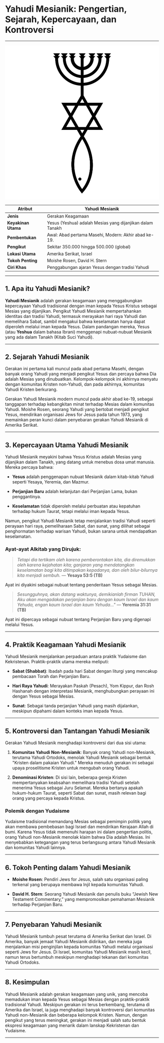 # Yahudi Mesianik: Pengertian, Sejarah, Kepercayaan, dan Kontroversi

---

![ilustrasi gambar logo Mesianik](img/yahudi_mesianik.svg)


| **Atribut** | **Yahudi Mesianik** |
|---|---|
| **Jenis** | Gerakan Keagamaan |
| **Keyakinan Utama** | Yesus (Yeshua) adalah Mesias yang dijanjikan dalam Tanakh |
| **Pembentukan** | Awal: Abad pertama Masehi, Modern: Akhir abad ke-19.|
| **Pengikut** | Sekitar 350.000 hingga 500.000 (global) |
| **Lokasi Utama** | Amerika Serikat, Israel |
| **Tokoh Penting** | Moishe Rosen, David H. Stern |
| **Ciri Khas** | Penggabungan ajaran Yesus dengan tradisi Yahudi  |

---

## 1. Apa itu Yahudi Mesianik?

**Yahudi Mesianik** adalah gerakan keagamaan yang menggabungkan kepercayaan Yahudi tradisional dengan iman kepada Yesus Kristus sebagai Mesias yang dijanjikan. Pengikut Yahudi Mesianik mempertahankan identitas dan tradisi Yahudi, termasuk merayakan hari raya Yahudi dan memelihara Sabat, sambil mengakui bahwa keselamatan hanya dapat diperoleh melalui iman kepada Yesus. Dalam pandangan mereka, Yesus (atau **Yeshua** dalam bahasa Ibrani) menggenapi nubuat-nubuat Mesianik yang ada dalam Tanakh (Kitab Suci Yahudi).

---

## 2. Sejarah Yahudi Mesianik

Gerakan ini pertama kali muncul pada abad pertama Masehi, dengan banyak orang Yahudi yang menjadi pengikut Yesus dan percaya bahwa Dia adalah Mesias yang dinubuatkan. Kelompok-kelompok ini akhirnya menyatu dengan komunitas Kristen non-Yahudi, dan pada akhirnya, komunitas Yahudi Kristen berkurang. 

Gerakan Yahudi Mesianik modern muncul pada akhir abad ke-19, sebagai tanggapan terhadap kebangkitan minat terhadap Mesias dalam komunitas Yahudi. Moishe Rosen, seorang Yahudi yang bertobat menjadi pengikut Yesus, mendirikan organisasi Jews for Jesus pada tahun 1973, yang memainkan peran kunci dalam penyebaran gerakan Yahudi Mesianik di Amerika Serikat.

---

## 3. Kepercayaan Utama Yahudi Mesianik

Yahudi Mesianik meyakini bahwa Yesus Kristus adalah Mesias yang dijanjikan dalam Tanakh, yang datang untuk menebus dosa umat manusia. Mereka percaya bahwa:

- **Yesus** adalah penggenapan nubuat Mesianik dalam kitab-kitab Yahudi seperti Yesaya, Yeremia, dan Mazmur.

- **Perjanjian Baru** adalah kelanjutan dari Perjanjian Lama, bukan penggantinya.

- **Keselamatan** tidak diperoleh melalui perbuatan atau kepatuhan terhadap hukum Taurat, tetapi melalui iman kepada Yesus.
  
Namun, pengikut Yahudi Mesianik tetap menjalankan tradisi Yahudi seperti perayaan hari raya, pemeliharaan Sabat, dan sunat, yang dilihat sebagai penghormatan terhadap warisan Yahudi, bukan sarana untuk mendapatkan keselamatan.

### Ayat-ayat Alkitab yang Dirujuk:

> *Tetapi dia tertikam oleh karena pemberontakan kita, dia diremukkan oleh karena kejahatan kita; ganjaran yang mendatangkan keselamatan bagi kita ditimpakan kepadanya, dan oleh bilur-bilurnya kita menjadi sembuh.*
> — **Yesaya 53:5 (TB)**

Ayat ini diyakini sebagai nubuat tentang penderitaan Yesus sebagai Mesias.

> *Sesungguhnya, akan datang waktunya, demikianlah firman TUHAN, Aku akan mengadakan perjanjian baru dengan kaum Israel dan kaum Yehuda, engan kaum Israel dan kaum Yehuda..."*
> — **Yeremia 31:31 (TB)**

Ayat ini dipercaya sebagai nubuat tentang Perjanjian Baru yang digenapi melalui Yesus.

---

## 4. Praktik Keagamaan Yahudi Mesianik

Yahudi Mesianik menjalankan perpaduan antara praktik Yudaisme dan Kekristenan. Praktik-praktik utama mereka meliputi:

- **Sabat (Shabbat)**: Ibadah pada hari Sabat dengan liturgi yang mencakup pembacaan Torah dan Perjanjian Baru.

- **Hari Raya Yahudi**: Merayakan Paskah (Pesach), Yom Kippur, dan Rosh Hashanah dengan interpretasi Mesianik, menghubungkan perayaan ini dengan Yesus sebagai Mesias.

- **Sunat**: Sebagai tanda perjanjian Yahudi yang masih dijalankan, meskipun dipahami dalam konteks iman kepada Yesus.

---

## 5. Kontroversi dan Tantangan Yahudi Mesianik

Gerakan Yahudi Mesianik menghadapi kontroversi dari dua sisi utama:

1. **Komunitas Yahudi Non-Mesianik**: Banyak orang Yahudi non-Mesianik, terutama Yahudi Ortodoks, menolak Yahudi Mesianik sebagai bentuk "Kristen dalam pakaian Yahudi." Mereka menuduh gerakan ini sebagai upaya proselitisme Kristen untuk mengubah orang Yahudi.
   
2. **Denominasi Kristen**: Di sisi lain, beberapa gereja Kristen mempertanyakan keabsahan memelihara tradisi Yahudi setelah menerima Yesus sebagai Juru Selamat. Mereka bertanya apakah hukum-hukum Taurat, seperti Sabat dan sunat, masih relevan bagi orang yang percaya kepada Kristus.

### Polemik dengan Yudaisme
Yudaisme tradisional memandang Mesias sebagai pemimpin politik yang akan membawa pembebasan bagi Israel dan mendirikan Kerajaan Allah di bumi. Karena Yesus tidak memenuhi harapan ini dalam pengertian politis, orang Yahudi non-Mesianik menolak klaim bahwa Dia adalah Mesias. Ini menyebabkan ketegangan yang terus berlangsung antara Yahudi Mesianik dan komunitas Yahudi lainnya.

---

## 6. Tokoh Penting dalam Yahudi Mesianik

- **Moishe Rosen**: Pendiri Jews for Jesus, salah satu organisasi paling terkenal yang berupaya membawa Injil kepada komunitas Yahudi.

- **David H. Stern**: Seorang Yahudi Mesianik dan penulis buku “Jewish New Testament Commentary,” yang mempromosikan pemahaman Mesianik terhadap Perjanjian Baru.

---

## 7. Penyebaran Yahudi Mesianik

Yahudi Mesianik tumbuh pesat terutama di Amerika Serikat dan Israel. Di Amerika, banyak jemaat Yahudi Mesianik didirikan, dan mereka juga menjalankan misi penginjilan kepada komunitas Yahudi melalui organisasi seperti Jews for Jesus. Di Israel, komunitas Yahudi Mesianik masih kecil, namun terus bertumbuh meskipun menghadapi tekanan dari komunitas Yahudi Ortodoks.

---

## 8. Kesimpulan
Yahudi Mesianik adalah gerakan keagamaan yang unik, yang mencoba memadukan iman kepada Yesus sebagai Mesias dengan praktik-praktik tradisional Yahudi. Meskipun gerakan ini terus berkembang, terutama di Amerika dan Israel, ia juga menghadapi banyak kontroversi dari komunitas Yahudi non-Mesianik dan beberapa kelompok Kristen. Namun, dengan pengikut yang terus meningkat, gerakan ini menjadi salah satu bentuk ekspresi keagamaan yang menarik dalam lanskap Kekristenan dan Yudaisme.

---
